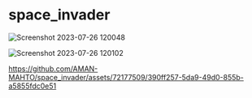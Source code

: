 # space_invader
![Screenshot 2023-07-26 120048](https://github.com/AMAN-MAHTO/space_invader/assets/72177509/a6f5e2c7-c550-477c-b7a2-875b4d118a26)

![Screenshot 2023-07-26 120102](https://github.com/AMAN-MAHTO/space_invader/assets/72177509/a94871fa-ae5c-4e48-9de2-824e33964896)

https://github.com/AMAN-MAHTO/space_invader/assets/72177509/390ff257-5da9-49d0-855b-a5855fdc0e51

